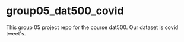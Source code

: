 # group05_dat500_covid
This group 05 project repo for the course dat500. Our dataset is covid tweet's.
